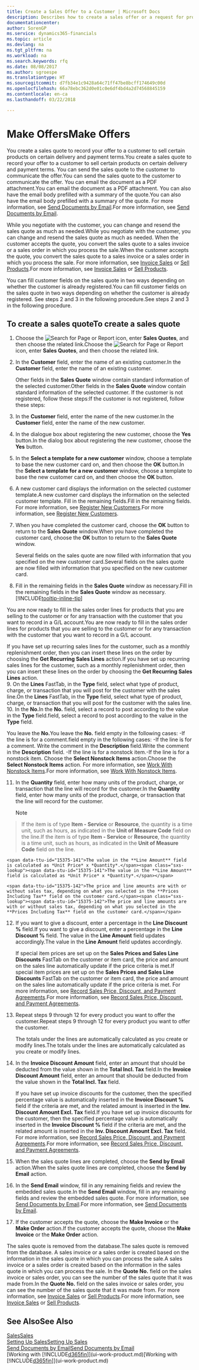```yaml
---
title: Create a Sales Offer to a Customer | Microsoft Docs
description: Describes how to create a sales offer or a request for proposal (RFQ) document to record your offer to a customer to sell products under certain terms.
documentationcenter: 
author: SorenGP
ms.service: dynamics365-financials
ms.topic: article
ms.devlang: na
ms.tgt_pltfrm: na
ms.workload: na
ms.search.keywords: rfq
ms.date: 08/08/2017
ms.author: sgroespe
ms.translationtype: HT
ms.sourcegitcommit: d7fb34e1c9428a64c71ff47be8bcff174649c00d
ms.openlocfilehash: 66a78ebc362d0e01c0e6df4bd4a2d74568845159
ms.contentlocale: en-ca
ms.lasthandoff: 03/22/2018

---
```

# <a name="make-offers"></a><span data-ttu-id="15375-103">Make Offers</span><span class="sxs-lookup"><span data-stu-id="15375-103">Make Offers</span></span>
<span data-ttu-id="15375-104">You create a sales quote to record your offer to a customer to sell certain products on certain delivery and payment terms.</span><span class="sxs-lookup"><span data-stu-id="15375-104">You create a sales quote to record your offer to a customer to sell certain products on certain delivery and payment terms.</span></span> <span data-ttu-id="15375-105">You can send the sales quote to the customer to communicate the offer.</span><span class="sxs-lookup"><span data-stu-id="15375-105">You can send the sales quote to the customer to communicate the offer.</span></span> <span data-ttu-id="15375-106">You can email the document as a PDF attachment.</span><span class="sxs-lookup"><span data-stu-id="15375-106">You can email the document as a PDF attachment.</span></span> <span data-ttu-id="15375-107">You can also have the email body prefilled with a summary of the quote.</span><span class="sxs-lookup"><span data-stu-id="15375-107">You can also have the email body prefilled with a summary of the quote.</span></span> <span data-ttu-id="15375-108">For more information, see [Send Documents by Email](ui-how-send-documents-email.md).</span><span class="sxs-lookup"><span data-stu-id="15375-108">For more information, see [Send Documents by Email](ui-how-send-documents-email.md).</span></span>

<span data-ttu-id="15375-109">While you negotiate with the customer, you can change and resend the sales quote as much as needed.</span><span class="sxs-lookup"><span data-stu-id="15375-109">While you negotiate with the customer, you can change and resend the sales quote as much as needed.</span></span> <span data-ttu-id="15375-110">When the customer accepts the quote, you convert the sales quote to a sales invoice or a sales order in which you process the sale.</span><span class="sxs-lookup"><span data-stu-id="15375-110">When the customer accepts the quote, you convert the sales quote to a sales invoice or a sales order in which you process the sale.</span></span> <span data-ttu-id="15375-111">For more information, see [Invoice Sales](sales-how-invoice-sales.md) or [Sell Products](sales-how-sell-products.md).</span><span class="sxs-lookup"><span data-stu-id="15375-111">For more information, see [Invoice Sales](sales-how-invoice-sales.md) or [Sell Products](sales-how-sell-products.md).</span></span>

<span data-ttu-id="15375-112">You can fill customer fields on the sales quote in two ways depending on whether the customer is already registered.</span><span class="sxs-lookup"><span data-stu-id="15375-112">You can fill customer fields on the sales quote in two ways depending on whether the customer is already registered.</span></span> <span data-ttu-id="15375-113">See steps 2 and 3 in the following procedure.</span><span class="sxs-lookup"><span data-stu-id="15375-113">See steps 2 and 3 in the following procedure.</span></span>

## <a name="to-create-a-sales-quote"></a><span data-ttu-id="15375-114">To create a sales quote</span><span class="sxs-lookup"><span data-stu-id="15375-114">To create a sales quote</span></span>
1. <span data-ttu-id="15375-115">Choose the ![Search for Page or Report](media/ui-search/search_small.png "Search for Page or Report icon") icon, enter **Sales Quotes**, and then choose the related link.</span><span class="sxs-lookup"><span data-stu-id="15375-115">Choose the ![Search for Page or Report](media/ui-search/search_small.png "Search for Page or Report icon") icon, enter **Sales Quotes**, and then choose the related link.</span></span>
2. <span data-ttu-id="15375-116">In the **Customer** field, enter the name of an existing customer.</span><span class="sxs-lookup"><span data-stu-id="15375-116">In the **Customer** field, enter the name of an existing customer.</span></span>

   <span data-ttu-id="15375-117">Other fields in the **Sales Quote** window contain standard information of the selected customer.</span><span class="sxs-lookup"><span data-stu-id="15375-117">Other fields in the **Sales Quote** window contain standard information of the selected customer.</span></span> <span data-ttu-id="15375-118">If the customer is not registered, follow these steps:</span><span class="sxs-lookup"><span data-stu-id="15375-118">If the customer is not registered, follow these steps:</span></span>
3. <span data-ttu-id="15375-119">In the **Customer** field, enter the name of the new customer.</span><span class="sxs-lookup"><span data-stu-id="15375-119">In the **Customer** field, enter the name of the new customer.</span></span>
4. <span data-ttu-id="15375-120">In the dialogue box about registering the new customer, choose the **Yes** button.</span><span class="sxs-lookup"><span data-stu-id="15375-120">In the dialog box about registering the new customer, choose the **Yes** button.</span></span>
5. <span data-ttu-id="15375-121">In the **Select a template for a new customer** window, choose a template to base the new customer card on, and then choose the **OK** button.</span><span class="sxs-lookup"><span data-stu-id="15375-121">In the **Select a template for a new customer** window, choose a template to base the new customer card on, and then choose the **OK** button.</span></span>
6. <span data-ttu-id="15375-122">A new customer card displays the information on the selected customer template.</span><span class="sxs-lookup"><span data-stu-id="15375-122">A new customer card displays the information on the selected customer template.</span></span> <span data-ttu-id="15375-123">Fill in the remaining fields.</span><span class="sxs-lookup"><span data-stu-id="15375-123">Fill in the remaining fields.</span></span> <span data-ttu-id="15375-124">For more information, see [Register New Customers](sales-how-register-new-customers.md).</span><span class="sxs-lookup"><span data-stu-id="15375-124">For more information, see [Register New Customers](sales-how-register-new-customers.md).</span></span>  
7. <span data-ttu-id="15375-125">When you have completed the customer card, choose the **OK** button to return to the **Sales Quote** window.</span><span class="sxs-lookup"><span data-stu-id="15375-125">When you have completed the customer card, choose the **OK** button to return to the **Sales Quote** window.</span></span>

   <span data-ttu-id="15375-126">Several fields on the sales quote are now filled with information that you specified on the new customer card.</span><span class="sxs-lookup"><span data-stu-id="15375-126">Several fields on the sales quote are now filled with information that you specified on the new customer card.</span></span>  
8. <span data-ttu-id="15375-127">Fill in the remaining fields in the **Sales Quote** window as necessary.</span><span class="sxs-lookup"><span data-stu-id="15375-127">Fill in the remaining fields in the **Sales Quote** window as necessary.</span></span> [!INCLUDE[tooltip-inline-tip](includes/tooltip-inline-tip_md.md)]  

<span data-ttu-id="15375-128">You are now ready to fill in the sales order lines for products that you are selling to the customer or for any transaction with the customer that you want to record in a G/L account.</span><span class="sxs-lookup"><span data-stu-id="15375-128">You are now ready to fill in the sales order lines for products that you are selling to the customer or for any transaction with the customer that you want to record in a G/L account.</span></span>   

<span data-ttu-id="15375-129">If you have set up recurring sales lines for the customer, such as a monthly replenishment order, then you can insert these lines on the order by choosing the **Get Recurring Sales Lines** action.</span><span class="sxs-lookup"><span data-stu-id="15375-129">If you have set up recurring sales lines for the customer, such as a monthly replenishment order, then you can insert these lines on the order by choosing the **Get Recurring Sales Lines** action.</span></span>  
9. <span data-ttu-id="15375-130">On the **Lines** FastTab, in the **Type** field, select what type of product, charge, or transaction that you will post for the customer with the sales line.</span><span class="sxs-lookup"><span data-stu-id="15375-130">On the **Lines** FastTab, in the **Type** field, select what type of product, charge, or transaction that you will post for the customer with the sales line.</span></span>
10. <span data-ttu-id="15375-131">In the **No.**</span><span class="sxs-lookup"><span data-stu-id="15375-131">In the **No.**</span></span> <span data-ttu-id="15375-132">field, select a record to post according to the value in the **Type** field.</span><span class="sxs-lookup"><span data-stu-id="15375-132">field, select a record to post according to the value in the **Type** field.</span></span>

 <span data-ttu-id="15375-133">You leave the **No.**</span><span class="sxs-lookup"><span data-stu-id="15375-133">You leave the **No.**</span></span> <span data-ttu-id="15375-134">field empty in the following cases: -If the line is for a comment.</span><span class="sxs-lookup"><span data-stu-id="15375-134">field empty in the following cases: -If the line is for a comment.</span></span> <span data-ttu-id="15375-135">Write the comment in the **Description** field.</span><span class="sxs-lookup"><span data-stu-id="15375-135">Write the comment in the **Description** field.</span></span>
 <span data-ttu-id="15375-136">-If the line is for a nonstock item.</span><span class="sxs-lookup"><span data-stu-id="15375-136">-If the line is for a nonstock item.</span></span> <span data-ttu-id="15375-137">Choose the **Select Nonstock Items** action.</span><span class="sxs-lookup"><span data-stu-id="15375-137">Choose the **Select Nonstock Items** action.</span></span> <span data-ttu-id="15375-138">For more information, see [Work With Nonstock Items](inventory-how-work-nonstock-items.md).</span><span class="sxs-lookup"><span data-stu-id="15375-138">For more information, see [Work With Nonstock Items](inventory-how-work-nonstock-items.md).</span></span>

11. <span data-ttu-id="15375-139">In the **Quantity** field, enter how many units of the product, charge, or transaction that the line will record for the customer.</span><span class="sxs-lookup"><span data-stu-id="15375-139">In the **Quantity** field, enter how many units of the product, charge, or transaction that the line will record for the customer.</span></span>

    > [!NOTE]  
>   <span data-ttu-id="15375-140">If the item is of type **Item - Service** or **Resource**, the quantity is a time unit, such as hours, as indicated in the **Unit of Measure Code** field on the line.</span><span class="sxs-lookup"><span data-stu-id="15375-140">If the item is of type **Item - Service** or **Resource**, the quantity is a time unit, such as hours, as indicated in the **Unit of Measure Code** field on the line.</span></span>  

    <span data-ttu-id="15375-141">The value in the **Line Amount** field is calculated as *Unit Price* x *Quantity*.</span><span class="sxs-lookup"><span data-stu-id="15375-141">The value in the **Line Amount** field is calculated as *Unit Price* x *Quantity*.</span></span>  

    <span data-ttu-id="15375-142">The price and line amounts are with or without sales tax, depending on what you selected in the **Prices Including Tax** field on the customer card.</span><span class="sxs-lookup"><span data-stu-id="15375-142">The price and line amounts are with or without sales tax, depending on what you selected in the **Prices Including Tax** field on the customer card.</span></span>  
12. <span data-ttu-id="15375-143">If you want to give a discount, enter a percentage in the **Line Discount %** field.</span><span class="sxs-lookup"><span data-stu-id="15375-143">If you want to give a discount, enter a percentage in the **Line Discount %** field.</span></span> <span data-ttu-id="15375-144">The value in the **Line Amount** field updates accordingly.</span><span class="sxs-lookup"><span data-stu-id="15375-144">The value in the **Line Amount** field updates accordingly.</span></span>  

    <span data-ttu-id="15375-145">If special item prices are set up on the **Sales Prices and Sales Line Discounts** FastTab on the customer or item card, the price and amount on the sales line automatically update if the price criteria is met.</span><span class="sxs-lookup"><span data-stu-id="15375-145">If special item prices are set up on the **Sales Prices and Sales Line Discounts** FastTab on the customer or item card, the price and amount on the sales line automatically update if the price criteria is met.</span></span> <span data-ttu-id="15375-146">For more information, see [Record Sales Price, Discount, and Payment Agreements](sales-how-record-sales-price-discount-payment-agreements.md).</span><span class="sxs-lookup"><span data-stu-id="15375-146">For more information, see [Record Sales Price, Discount, and Payment Agreements](sales-how-record-sales-price-discount-payment-agreements.md).</span></span>  
13. <span data-ttu-id="15375-147">Repeat steps 9 through 12 for every product you want to offer the customer.</span><span class="sxs-lookup"><span data-stu-id="15375-147">Repeat steps 9 through 12 for every product you want to offer the customer.</span></span>  

    <span data-ttu-id="15375-148">The totals under the lines are automatically calculated as you create or modify lines.</span><span class="sxs-lookup"><span data-stu-id="15375-148">The totals under the lines are automatically calculated as you create or modify lines.</span></span>  
14. <span data-ttu-id="15375-149">In the **Invoice Discount Amount** field, enter an amount that should be deducted from the value shown in the **Total Incl. Tax** field.</span><span class="sxs-lookup"><span data-stu-id="15375-149">In the **Invoice Discount Amount** field, enter an amount that should be deducted from the value shown in the **Total Incl. Tax** field.</span></span>

    <span data-ttu-id="15375-150">If you have set up invoice discounts for the customer, then the specified percentage value is automatically inserted in the **Invoice Discount %** field if the criteria are met, and the related amount is inserted in the **Inv. Discount Amount Excl. Tax** field.</span><span class="sxs-lookup"><span data-stu-id="15375-150">If you have set up invoice discounts for the customer, then the specified percentage value is automatically inserted in the **Invoice Discount %** field if the criteria are met, and the related amount is inserted in the **Inv. Discount Amount Excl. Tax** field.</span></span> <span data-ttu-id="15375-151">For more information, see [Record Sales Price, Discount, and Payment Agreements](sales-how-record-sales-price-discount-payment-agreements.md).</span><span class="sxs-lookup"><span data-stu-id="15375-151">For more information, see [Record Sales Price, Discount, and Payment Agreements](sales-how-record-sales-price-discount-payment-agreements.md).</span></span>
15. <span data-ttu-id="15375-152">When the sales quote lines are completed, choose the **Send by Email** action.</span><span class="sxs-lookup"><span data-stu-id="15375-152">When the sales quote lines are completed, choose the **Send by Email** action.</span></span>
16. <span data-ttu-id="15375-153">In the **Send Email** window, fill in any remaining fields and review the embedded sales quote.</span><span class="sxs-lookup"><span data-stu-id="15375-153">In the **Send Email** window, fill in any remaining fields and review the embedded sales quote.</span></span> <span data-ttu-id="15375-154">For more information, see [Send Documents by Email](ui-how-send-documents-email.md).</span><span class="sxs-lookup"><span data-stu-id="15375-154">For more information, see [Send Documents by Email](ui-how-send-documents-email.md).</span></span>
17. <span data-ttu-id="15375-155">If the customer accepts the quote, choose the **Make Invoice** or the **Make Order** action.</span><span class="sxs-lookup"><span data-stu-id="15375-155">If the customer accepts the quote, choose the **Make Invoice** or the **Make Order** action.</span></span>

<span data-ttu-id="15375-156">The sales quote is removed from the database.</span><span class="sxs-lookup"><span data-stu-id="15375-156">The sales quote is removed from the database.</span></span> <span data-ttu-id="15375-157">A sales invoice or a sales order is created based on the information in the sales quote in which you can process the sale.</span><span class="sxs-lookup"><span data-stu-id="15375-157">A sales invoice or a sales order is created based on the information in the sales quote in which you can process the sale.</span></span> <span data-ttu-id="15375-158">In the **Quote No.** field on the sales invoice or sales order, you can see the number of the sales quote that it was made from.</span><span class="sxs-lookup"><span data-stu-id="15375-158">In the **Quote No.** field on the sales invoice or sales order, you can see the number of the sales quote that it was made from.</span></span> <span data-ttu-id="15375-159">For more information, see [Invoice Sales](sales-how-invoice-sales.md) or [Sell Products](sales-how-sell-products.md).</span><span class="sxs-lookup"><span data-stu-id="15375-159">For more information, see [Invoice Sales](sales-how-invoice-sales.md) or [Sell Products](sales-how-sell-products.md).</span></span>

## <a name="see-also"></a><span data-ttu-id="15375-160">See Also</span><span class="sxs-lookup"><span data-stu-id="15375-160">See Also</span></span>
[<span data-ttu-id="15375-161">Sales</span><span class="sxs-lookup"><span data-stu-id="15375-161">Sales</span></span>](sales-manage-sales.md)  
[<span data-ttu-id="15375-162">Setting Up Sales</span><span class="sxs-lookup"><span data-stu-id="15375-162">Setting Up Sales</span></span>](sales-setup-sales.md)  
[<span data-ttu-id="15375-163">Send Documents by Email</span><span class="sxs-lookup"><span data-stu-id="15375-163">Send Documents by Email</span></span>](ui-how-send-documents-email.md)  
<span data-ttu-id="15375-164">[Working with [!INCLUDE[d365fin](includes/d365fin_md.md)]](ui-work-product.md)</span><span class="sxs-lookup"><span data-stu-id="15375-164">[Working with [!INCLUDE[d365fin](includes/d365fin_md.md)]](ui-work-product.md)</span></span>

